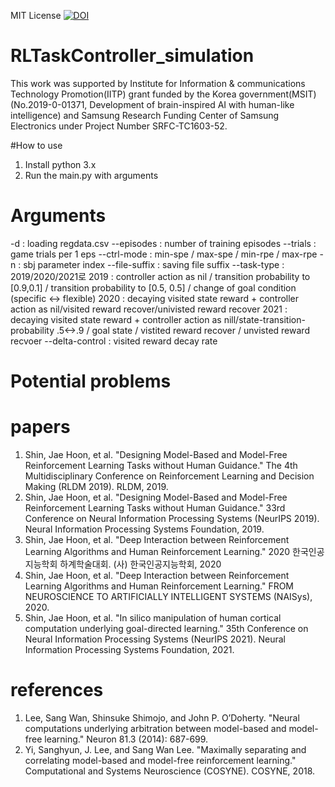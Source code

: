 MIT License
[![DOI](https://zenodo.org/badge/433285877.svg)](https://zenodo.org/badge/latestdoi/433285877)


# RLTaskController_simulation

This work was supported by Institute for Information & communications Technology Promotion(IITP) grant funded by the Korea government(MSIT) (No.2019-0-01371, Development of brain-inspired AI with human-like intelligence) and Samsung Research Funding Center of Samsung Electronics under Project Number SRFC-TC1603-52.

#How to use

1. Install python 3.x
2. Run the main.py with arguments

# Arguments
-d : loading regdata.csv
--episodes : number of training episodes
--trials : game trials per 1 eps
--ctrl-mode : min-spe / max-spe / min-rpe / max-rpe
-n : sbj parameter index
--file-suffix : saving file suffix
--task-type : 2019/2020/2021로
2019 : controller action as nil / transition probability to [0.9,0.1] / transition probability to [0.5, 0.5] / change of goal condition (specific <-> flexible)
2020 : decaying visited state reward + controller action as nil/visited reward recover/univisted reward recover
2021 : decaying visited state reward +  controller action as nill/state-transition-probability .5<->.9 / goal state / vistited reward recover / unvisted reward recvoer 
--delta-control : visited reward decay rate

# Potential problems

# papers
1. Shin, Jae Hoon, et al. "Designing Model-Based and Model-Free Reinforcement Learning Tasks without Human Guidance." The 4th Multidisciplinary Conference on Reinforcement Learning and Decision Making (RLDM 2019). RLDM, 2019.
2. Shin, Jae Hoon, et al. "Designing Model-Based and Model-Free Reinforcement Learning Tasks without Human Guidance." 33rd Conference on Neural Information Processing Systems (NeurIPS 2019). Neural Information Processing Systems Foundation, 2019.
3. Shin, Jae Hoon, et al. "Deep Interaction between Reinforcement Learning Algorithms and Human Reinforcement Learning." 2020 한국인공지능학회 하계학술대회. (사) 한국인공지능학회, 2020
4. Shin, Jae Hoon, et al. "Deep Interaction between Reinforcement Learning Algorithms and Human Reinforcement Learning."  FROM NEUROSCIENCE TO ARTIFICIALLY INTELLIGENT SYSTEMS (NAISys), 2020.
5. Shin, Jae Hoon, et al. "In silico manipulation of human cortical computation underlying goal-directed learning." 35th Conference on Neural Information Processing Systems (NeurIPS 2021). Neural Information Processing Systems Foundation, 2021.


# references
1. Lee, Sang Wan, Shinsuke Shimojo, and John P. O’Doherty. "Neural computations underlying arbitration between model-based and model-free learning." Neuron 81.3 (2014): 687-699.
2. Yi, Sanghyun, J. Lee, and Sang Wan Lee. "Maximally separating and correlating model-based and model-free reinforcement learning." Computational and Systems Neuroscience (COSYNE). COSYNE, 2018.
